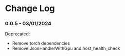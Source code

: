 # Change Log

### 0.0.5 - 03/01/2024

Deprecated:

* Remove torch dependencies
* Remove JsonHandlerWithGpu and host_health_check
